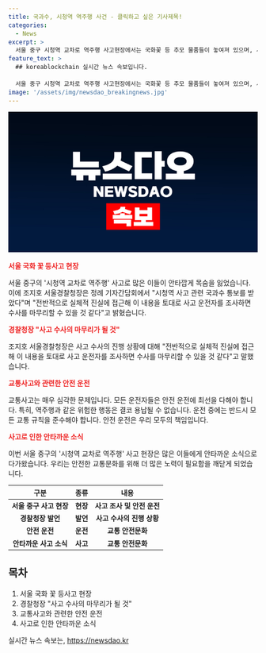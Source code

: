```yaml
---
title: 국과수, 시청역 역주행 사건 - 클릭하고 싶은 기사제목!
categories:
  - News
excerpt: >
  서울 중구 시청역 교차로 역주행 사고현장에서는 국화꽃 등 추모 물품들이 놓여져 있으며, 서울경찰청장은 정례 기자간담회에서 사고 운전자 조사를 토대로 수사를 마무리할 것으로 밝혔다.
feature_text: >
  ## koreablockchain 실시간 뉴스 속보입니다.

  서울 중구 시청역 교차로 역주행 사고현장에서는 국화꽃 등 추모 물품들이 놓여져 있으며, 서울경찰청장은 정례 기자간담회에서 사고 운전자 조사를 토대로 수사를 마무리할 것으로 밝혔다.
image: '/assets/img/newsdao_breakingnews.jpg'
---
```


<p><img src="/assets/img/newsdao_breakingnews.jpg" alt="koreablockchain 속보" /></p>

<p><b><span style="color: #ee2323;">서울 국화 꽃 등사고 현장</span></b></p>

<p>서울 중구의 '시청역 교차로 역주행' 사고로 많은 이들이 안타깝게 목숨을 잃었습니다. 이에 조지호 서울경찰청장은 정례 기자간담회에서 "시청역 사고 관련 국과수 통보를 받았다"며 "전반적으로 실체적 진실에 접근해 이 내용을 토대로 사고 운전자를 조사하면 수사를 마무리할 수 있을 것 같다"고 밝혔습니다.</p>

<p data-ke-size="size16"></p>

<p><b><span style="color: #ee2323;">경찰청장 "사고 수사의 마무리가 될 것"</span></b></p>

<p>조지호 서울경찰청장은 사고 수사의 진행 상황에 대해 "전반적으로 실체적 진실에 접근해 이 내용을 토대로 사고 운전자를 조사하면 수사를 마무리할 수 있을 것 같다"고 말했습니다.</p>

<p data-ke-size="size16"></p>

<p><b><span style="color: #ee2323;">교통사고와 관련한 안전 운전</span></b></p>

<p>교통사고는 매우 심각한 문제입니다. 모든 운전자들은 안전 운전에 최선을 다해야 합니다. 특히, 역주행과 같은 위험한 행동은 결코 용납될 수 없습니다. 운전 중에는 반드시 모든 교통 규칙을 준수해야 합니다. 안전 운전은 우리 모두의 책임입니다.</p>

<p data-ke-size="size16"></p>

<p><b><span style="color: #ee2323;">사고로 인한 안타까운 소식</span></b></p>

<p>이번 서울 중구의 '시청역 교차로 역주행' 사고 현장은 많은 이들에게 안타까운 소식으로 다가왔습니다. 우리는 안전한 교통문화를 위해 더 많은 노력이 필요함을 깨닫게 되었습니다.</p>

<p data-ke-size="size16"></p>

<table>
    <thead>
        <tr>
            <th>구분</th>
            <th>종류</th>
            <th>내용</th>
        </tr>
    </thead>
    <tbody>
        <tr>
            <td style="text-align: center; height: 17px;"><b>서울 중구 사고 현장</b></td>
            <td style="text-align: center; height: 17px;"><b>현장</b></td>
            <td style="text-align: center; height: 17px;"><b>사고 조사 및 안전 운전</b></td>
        </tr>
        <tr>
            <td style="text-align: center; height: 17px;"><b>경찰청장 발언</b></td>
            <td style="text-align: center; height: 17px;"><b>발언</b></td>
            <td style="text-align: center; height: 17px;"><b>사고 수사의 진행 상황</b></td>
        </tr>
        <tr>
            <td style="text-align: center; height: 17px;"><b>안전 운전</b></td>
            <td style="text-align: center; height: 17px;"><b>운전</b></td>
            <td style="text-align: center; height: 17px;"><b>교통 안전문화</b></td>
        </tr>
        <tr>
            <td style="text-align: center; height: 17px;"><b>안타까운 사고 소식</b></td>
            <td style="text-align: center; height: 17px;"><b>사고</b></td>
            <td style="text-align: center; height: 17px;"><b>교통 안전문화</b></td>
        </tr>
    </tbody>
</table>

<h2 data-ke-size="size26">목차</h2>

<ol>
<li>서울 국화 꽃 등사고 현장</li>
<li>경찰청장 "사고 수사의 마무리가 될 것"</li>
<li>교통사고와 관련한 안전 운전</li>
<li>사고로 인한 안타까운 소식</li>
</ol>
실시간 뉴스 속보는, <a href="https://newsdao.kr" rel="dofollow">https://newsdao.kr</a>


